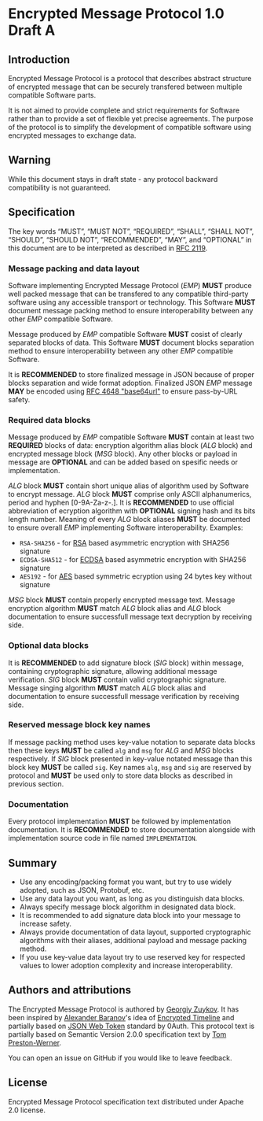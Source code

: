# Encrypted Message Protocol 1.0 Draft A

## Introduction

Encrypted Message Protocol is a protocol that describes abstract structure of encrypted message that can be securely transfered between multiple compatible Software parts.

It is not aimed to provide complete and strict requirements for Software rather than to provide a set of flexible yet precise agreements. The purpose of the protocol is to simplify the development of compatible software using encrypted messages to exchange data.

## Warning

While this document stays in draft state - any protocol backward compatibility is not guaranteed.

## Specification

The key words “MUST”, “MUST NOT”, “REQUIRED”, “SHALL”, “SHALL NOT”, “SHOULD”, “SHOULD NOT”, “RECOMMENDED”, “MAY”, and “OPTIONAL” in this document are to be interpreted as described in [RFC 2119](https://www.ietf.org/rfc/rfc2119.txt).

### Message packing and data layout

Software implementing Encrypted Message Protocol (_EMP_) **MUST** produce well packed message that can be transfered to any compatible third-party software using any accessible transport or technology. This Software **MUST** document message packing method to ensure interoperability between any other _EMP_ compatible Software.

Message produced by _EMP_ compatible Software **MUST** cosist of clearly separated blocks of data. This Software **MUST** document blocks separation method to ensure interoperability between any other _EMP_ compatible Software.

It is **RECOMMENDED** to store finalized message in JSON because of proper blocks separation and wide format adoption. Finalized JSON _EMP_ message **MAY** be encoded using [RFC 4648 "base64url"](https://tools.ietf.org/html/rfc4648#page-7) to ensure pass-by-URL safety.

### Required data blocks

Message produced by _EMP_ compatible Software **MUST** contain at least two **REQUIRED** blocks of data: encryption algorithm alias block (_ALG_ block) and encrypted message block (_MSG_ block). Any other blocks or payload in message are **OPTIONAL** and can be added based on spesific needs or implementation.

_ALG_ block **MUST** contain short unique alias of algorithm used by Software to encrypt message. _ALG_ block **MUST** comprise only ASCII alphanumerics, period and hyphen [0-9A-Za-z-.]. It is **RECOMMENDED** to use official abbreviation of ecryption algorithm with **OPTIONAL** signing hash and its bits length number. Meaning of every _ALG_ block aliases **MUST** be documented to ensure overall _EMP_ implementing Software interoperability. Examples: 
* `RSA-SHA256` - for [RSA](https://en.wikipedia.org/wiki/RSA_(cryptosystem)) based asymmetric encryption with SHA256 signature
* `ECDSA-SHA512` - for [ECDSA](https://en.wikipedia.org/wiki/Elliptic_Curve_Digital_Signature_Algorithm) based asymmetric encryption with SHA256 signature
* `AES192` - for [AES](https://en.wikipedia.org/wiki/Advanced_Encryption_Standard) based symmetric ecryption using 24 bytes key without signature

_MSG_ block **MUST** contain properly encrypted message text. Message encryption algorithm **MUST** match _ALG_ block alias and _ALG_ block documentation to ensure successfull message text decryption by receiving side.

### Optional data blocks

It is **RECOMMENDED** to add signature block (_SIG_ block) within message, containing cryptographic signature, allowing additional message verification. _SIG_ block **MUST** contain valid cryptographic signature. Message singing algorithm **MUST** match _ALG_ block alias and documentation to ensure successfull message verification by receiving side.

### Reserved message block key names

If message packing method uses key-value notation to separate data blocks then these keys **MUST** be called `alg` and `msg` for _ALG_ and _MSG_ blocks respectively. If _SIG_ block presented in key-value notated message than this block key **MUST** be called `sig`. Key names `alg`, `msg` and `sig` are reserved by protocol and **MUST** be used only to store data blocks as described in previous section.

### Documentation

Every protocol implementation **MUST** be followed by implementation documentation. It is **RECOMMENDED** to store documentation alongside with implementation source code in file named `IMPLEMENTATION`.

## Summary

* Use any encoding/packing format you want, but try to use widely adopted, such as JSON, Protobuf, etc.
* Use any data layout you want, as long as you distinguish data blocks.
* Always specify message block algorithm in designated data block.
* It is recommended to add signature data block into your message to increase safety.
* Always provide documentation of data layout, supported cryptographic algorithms with their aliases, additional payload and message packing method.
* If you use key-value data layout try to use reserved key for respected values to lower adoption complexity and increase interoperability.

## Authors and attributions

The Encrypted Message Protocol is authored by [Georgiy Zuykov](https://github.com/bbrodriges). It has been inspired by [Alexander Baranov](https://github.com/sashabaranov)'s idea of [Encrypted Timeline](https://github.com/enctl) and partially based on [JSON Web Token](https://jwt.io) standard by 0Auth. This protocol text is partially based on Semantic Version 2.0.0 specification text by [Tom Preston-Werner](http://tom.preston-werner.com/).

You can open an issue on GitHub if you would like to leave feedback.

## License

Encrypted Message Protocol specification text distributed under Apache 2.0 license.
